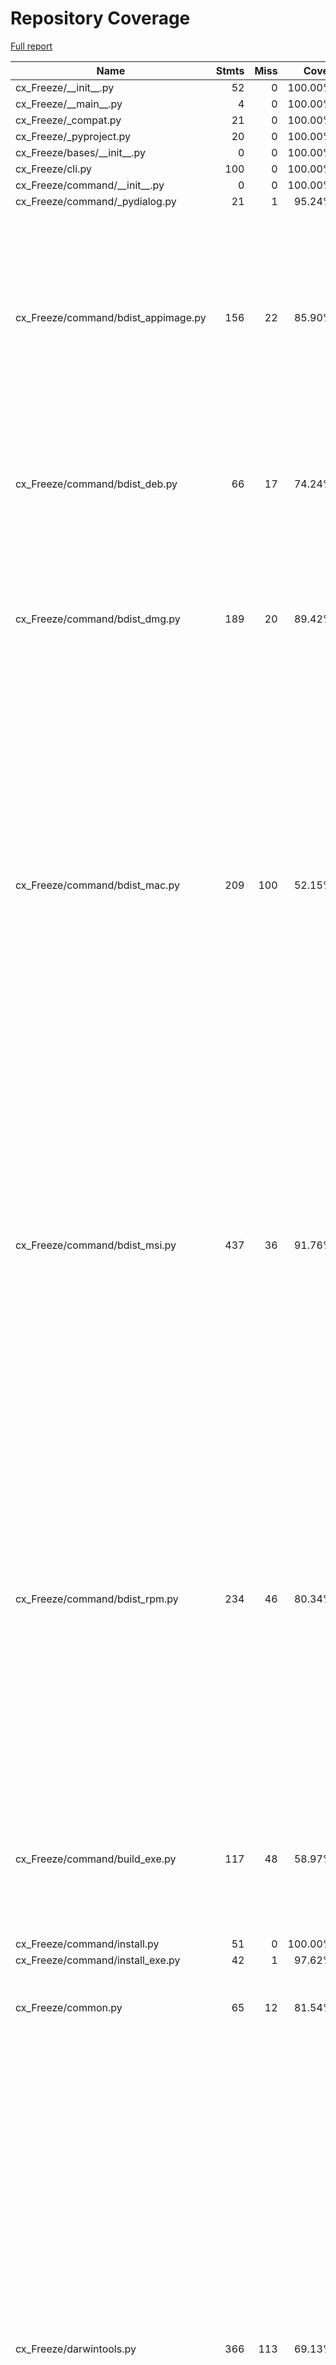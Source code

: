 # Repository Coverage

[Full report](https://htmlpreview.github.io/?https://github.com/X-EcutiOnner/cx_Freeze/blob/python-coverage-comment-action-data/htmlcov/index.html)

| Name                                  |    Stmts |     Miss |      Cover |   Missing |
|-------------------------------------- | -------: | -------: | ---------: | --------: |
| cx\_Freeze/\_\_init\_\_.py            |       52 |        0 |    100.00% |           |
| cx\_Freeze/\_\_main\_\_.py            |        4 |        0 |    100.00% |           |
| cx\_Freeze/\_compat.py                |       21 |        0 |    100.00% |           |
| cx\_Freeze/\_pyproject.py             |       20 |        0 |    100.00% |           |
| cx\_Freeze/bases/\_\_init\_\_.py      |        0 |        0 |    100.00% |           |
| cx\_Freeze/cli.py                     |      100 |        0 |    100.00% |           |
| cx\_Freeze/command/\_\_init\_\_.py    |        0 |        0 |    100.00% |           |
| cx\_Freeze/command/\_pydialog.py      |       21 |        1 |     95.24% |        85 |
| cx\_Freeze/command/bdist\_appimage.py |      156 |       22 |     85.90% |93-97, 114, 120-126, 141-142, 160-168, 211, 269-270, 279-281, 286, 294, 301, 305 |
| cx\_Freeze/command/bdist\_deb.py      |       66 |       17 |     74.24% |50-54, 56-57, 59-60, 85-88, 96, 107-116, 122-123 |
| cx\_Freeze/command/bdist\_dmg.py      |      189 |       20 |     89.42% |179-180, 194-198, 217, 222, 230, 263, 289, 291, 372-381 |
| cx\_Freeze/command/bdist\_mac.py      |      209 |      100 |     52.15% |164-168, 189-190, 218-245, 252, 254, 258, 262-284, 293, 304-311, 319, 360, 366, 373-382, 391, 408-422, 442-459, 462-480, 483-485, 488-527 |
| cx\_Freeze/command/bdist\_msi.py      |      437 |       36 |     91.76% |159, 166, 260-261, 349-412, 427, 753-754, 757, 760, 1064-1069, 1079-1080, 1083-1091, 1107, 1137-1142, 1145-1150, 1172, 1226, 1230, 1272-1273 |
| cx\_Freeze/command/bdist\_rpm.py      |      234 |       46 |     80.34% |208-212, 217-218, 238-241, 273-277, 281, 301, 321-325, 354-356, 408, 425, 445-446, 454, 457, 460, 463, 509-510, 525, 528-529, 538-552 |
| cx\_Freeze/command/build\_exe.py      |      117 |       48 |     58.97% |163-165, 169-198, 240-245, 249-250, 272, 328-337, 342 |
| cx\_Freeze/command/install.py         |       51 |        0 |    100.00% |           |
| cx\_Freeze/command/install\_exe.py    |       42 |        1 |     97.62% |        76 |
| cx\_Freeze/common.py                  |       65 |       12 |     81.54% |30, 58, 62-63, 65-66, 71-72, 75-76, 95, 106 |
| cx\_Freeze/darwintools.py             |      366 |      113 |     69.13% |34, 141, 145-155, 178-180, 184-213, 239-240, 251-256, 263-270, 287-288, 303, 309-320, 347-349, 359-364, 397, 400, 413, 417, 423, 434, 438, 456-471, 475-479, 489-490, 494, 505, 510, 550, 569-574, 598-602, 620-624, 649-682 |
| cx\_Freeze/dep\_parser.py             |      298 |       37 |     87.58% |70, 104, 120-121, 170, 185, 197-202, 205, 268, 299, 309, 312-314, 317, 324-325, 370, 376-377, 391-393, 397-398, 407, 415, 423-424, 427-429, 434-435 |
| cx\_Freeze/exception.py               |        8 |        0 |    100.00% |           |
| cx\_Freeze/executable.py              |      153 |       14 |     90.85% |79-81, 95-96, 145, 150-151, 234-238, 240, 264-266 |
| cx\_Freeze/finder.py                  |      475 |       34 |     92.84% |142, 144, 165, 235-236, 304, 365-368, 408, 410, 453-456, 458-463, 467-468, 500-503, 547, 574, 580, 586, 781, 795-796 |
| cx\_Freeze/freezer.py                 |      760 |       98 |     87.11% |119, 167, 186, 189-190, 195-197, 214-216, 226, 234, 301, 338-339, 344-345, 378, 430, 466-471, 473-478, 482-483, 485-486, 537, 546, 562-563, 571-575, 586-591, 749-751, 755, 794, 875-877, 888-889, 893-899, 905, 909, 916, 925-930, 935-940, 973-986, 990, 1038, 1084-1087, 1099, 1135-1142, 1154, 1250, 1389-1390, 1399, 1403 |
| cx\_Freeze/icons/\_\_init\_\_.py      |        0 |        0 |    100.00% |           |
| cx\_Freeze/module.py                  |      329 |       53 |     83.89% |52-58, 60, 79-98, 105, 111, 118-128, 235, 245-249, 257, 260, 264-265, 273, 283, 288-289, 305-306, 409, 433, 465-466 |
| cx\_Freeze/setupwriter.py             |       78 |       78 |      0.00% |     3-123 |
| cx\_Freeze/winmsvcr.py                |        3 |        0 |    100.00% |           |
| cx\_Freeze/winmsvcr\_repack.py        |      158 |       35 |     77.85% |110-111, 113-114, 133, 139-140, 142-143, 214-215, 219-220, 226, 234, 239-242, 250-251, 262-266, 270-299, 309 |
| cx\_Freeze/winversioninfo.py          |      211 |       36 |     82.94% |56, 61-62, 66-74, 142-143, 218, 223-225, 236-238, 258-259, 261-262, 264-265, 358-377 |
|                             **TOTAL** | **4623** |  **801** | **82.67%** |           |


## Setup coverage badge

Below are examples of the badges you can use in your main branch `README` file.

### Direct image

[![Coverage badge](https://raw.githubusercontent.com/X-EcutiOnner/cx_Freeze/python-coverage-comment-action-data/badge.svg)](https://htmlpreview.github.io/?https://github.com/X-EcutiOnner/cx_Freeze/blob/python-coverage-comment-action-data/htmlcov/index.html)

This is the one to use if your repository is private or if you don't want to customize anything.

### [Shields.io](https://shields.io) Json Endpoint

[![Coverage badge](https://img.shields.io/endpoint?url=https://raw.githubusercontent.com/X-EcutiOnner/cx_Freeze/python-coverage-comment-action-data/endpoint.json)](https://htmlpreview.github.io/?https://github.com/X-EcutiOnner/cx_Freeze/blob/python-coverage-comment-action-data/htmlcov/index.html)

Using this one will allow you to [customize](https://shields.io/endpoint) the look of your badge.
It won't work with private repositories. It won't be refreshed more than once per five minutes.

### [Shields.io](https://shields.io) Dynamic Badge

[![Coverage badge](https://img.shields.io/badge/dynamic/json?color=brightgreen&label=coverage&query=%24.message&url=https%3A%2F%2Fraw.githubusercontent.com%2FX-EcutiOnner%2Fcx_Freeze%2Fpython-coverage-comment-action-data%2Fendpoint.json)](https://htmlpreview.github.io/?https://github.com/X-EcutiOnner/cx_Freeze/blob/python-coverage-comment-action-data/htmlcov/index.html)

This one will always be the same color. It won't work for private repos. I'm not even sure why we included it.

## What is that?

This branch is part of the
[python-coverage-comment-action](https://github.com/marketplace/actions/python-coverage-comment)
GitHub Action. All the files in this branch are automatically generated and may be
overwritten at any moment.